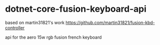 # dotnet-core-fusion-keyboard-api
based on martin31821's work https://github.com/martin31821/fusion-kbd-controller

api for the aero 15w rgb fusion french keyboard
